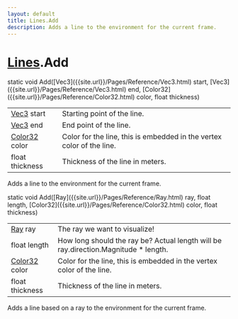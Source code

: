```yaml
---
layout: default
title: Lines.Add
description: Adds a line to the environment for the current frame.
---
```

# [Lines]({{site.url}}/Pages/Reference/Lines.html).Add

<div class='signature' markdown='1'>
static void Add([Vec3]({{site.url}}/Pages/Reference/Vec3.html) start, [Vec3]({{site.url}}/Pages/Reference/Vec3.html) end, [Color32]({{site.url}}/Pages/Reference/Color32.html) color, float thickness)
</div>

|  |  |
|--|--|
|[Vec3]({{site.url}}/Pages/Reference/Vec3.html) start|Starting point of the line.|
|[Vec3]({{site.url}}/Pages/Reference/Vec3.html) end|End point of the line.|
|[Color32]({{site.url}}/Pages/Reference/Color32.html) color|Color for the line, this is embedded in the vertex color of the line.|
|float thickness|Thickness of the line in meters.|

Adds a line to the environment for the current frame.
<div class='signature' markdown='1'>
static void Add([Ray]({{site.url}}/Pages/Reference/Ray.html) ray, float length, [Color32]({{site.url}}/Pages/Reference/Color32.html) color, float thickness)
</div>

|  |  |
|--|--|
|[Ray]({{site.url}}/Pages/Reference/Ray.html) ray|The ray we want to visualize!|
|float length|How long should the ray be? Actual length will be ray.direction.Magnitude * length.|
|[Color32]({{site.url}}/Pages/Reference/Color32.html) color|Color for the line, this is embedded in the vertex color of the line.|
|float thickness|Thickness of the line in meters.|

Adds a line based on a ray to the environment for the current frame.




